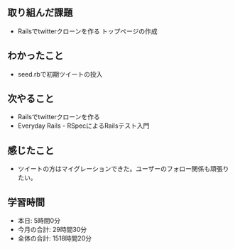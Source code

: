 ## 取り組んだ課題
- Railsでtwitterクローンを作る トップページの作成
## わかったこと
- seed.rbで初期ツイートの投入
## 次やること
- Railsでtwitterクローンを作る
- Everyday Rails - RSpecによるRailsテスト入門
## 感じたこと
- ツイートの方はマイグレーションできた。ユーザーのフォロー関係も頑張りたい。
## 学習時間
- 本日: 5時間0分
- 今月の合計: 29時間30分
- 全体の合計: 1518時間20分

